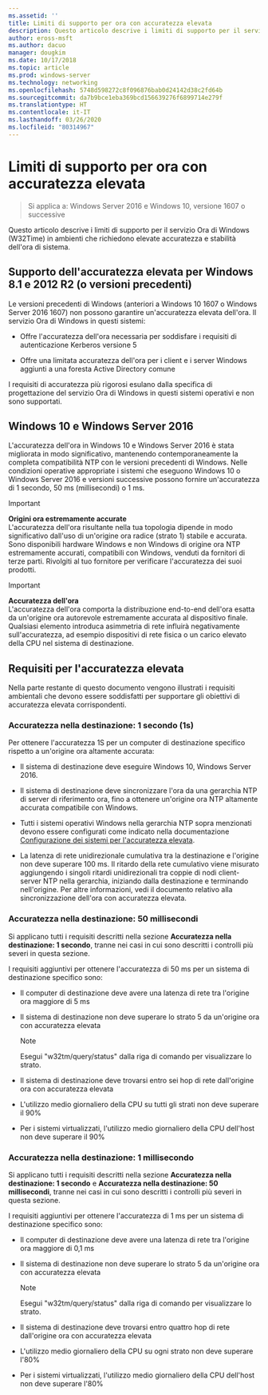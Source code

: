 ```yaml
---
ms.assetid: ''
title: Limiti di supporto per ora con accuratezza elevata
description: Questo articolo descrive i limiti di supporto per il servizio Ora di Windows (W32Time) in ambienti che richiedono elevate accuratezza e stabilità dell'ora di sistema.
author: eross-msft
ms.author: dacuo
manager: dougkim
ms.date: 10/17/2018
ms.topic: article
ms.prod: windows-server
ms.technology: networking
ms.openlocfilehash: 5748d598272c8f096876bab0d24142d38c2fd64b
ms.sourcegitcommit: da7b9bce1eba369bcd156639276f6899714e279f
ms.translationtype: HT
ms.contentlocale: it-IT
ms.lasthandoff: 03/26/2020
ms.locfileid: "80314967"
---
```

# <a name="support-boundary-for-high-accuracy-time"></a>Limiti di supporto per ora con accuratezza elevata

>Si applica a: Windows Server 2016 e Windows 10, versione 1607 o successive

Questo articolo descrive i limiti di supporto per il servizio Ora di Windows (W32Time) in ambienti che richiedono elevate accuratezza e stabilità dell'ora di sistema.

## <a name="high-accuracy-support-for-windows-81-and-2012-r2-or-prior"></a>Supporto dell'accuratezza elevata per Windows 8.1 e 2012 R2 (o versioni precedenti)

Le versioni precedenti di Windows (anteriori a Windows 10 1607 o Windows Server 2016 1607) non possono garantire un'accuratezza elevata dell'ora. Il servizio Ora di Windows in questi sistemi:

-   Offre l'accuratezza dell'ora necessaria per soddisfare i requisiti di autenticazione Kerberos versione 5

-   Offre una limitata accuratezza dell'ora per i client e i server Windows aggiunti a una foresta Active Directory comune

I requisiti di accuratezza più rigorosi esulano dalla specifica di progettazione del servizio Ora di Windows in questi sistemi operativi e non sono supportati.

## <a name="windows-10-and-windows-server-2016"></a>Windows 10 e Windows Server 2016

L'accuratezza dell'ora in Windows 10 e Windows Server 2016 è stata migliorata in modo significativo, mantenendo contemporaneamente la completa compatibilità NTP con le versioni precedenti di Windows. Nelle condizioni operative appropriate i sistemi che eseguono Windows 10 o Windows Server 2016 e versioni successive possono fornire un'accuratezza di 1 secondo, 50 ms (millisecondi) o 1 ms.

>[!IMPORTANT]
>**Origini ora estremamente accurate**<br>
>L'accuratezza dell'ora risultante nella tua topologia dipende in modo significativo dall'uso di un'origine ora radice (strato 1) stabile e accurata. Sono disponibili hardware Windows e non Windows di origine ora NTP estremamente accurati, compatibili con Windows, venduti da fornitori di terze parti. Rivolgiti al tuo fornitore per verificare l'accuratezza dei suoi prodotti.

>[!IMPORTANT]
>**Accuratezza dell'ora**<br>
>L'accuratezza dell'ora comporta la distribuzione end-to-end dell'ora esatta da un'origine ora autorevole estremamente accurata al dispositivo finale. Qualsiasi elemento introduca asimmetria di rete influirà negativamente sull'accuratezza, ad esempio dispositivi di rete fisica o un carico elevato della CPU nel sistema di destinazione.

## <a name="high-accuracy-requirements"></a>Requisiti per l'accuratezza elevata

Nella parte restante di questo documento vengono illustrati i requisiti ambientali che devono essere soddisfatti per supportare gli obiettivi di accuratezza elevata corrispondenti.

### <a name="target-accuracy-1-second-1s"></a>Accuratezza nella destinazione: 1 secondo (1s)

Per ottenere l'accuratezza 1S per un computer di destinazione specifico rispetto a un'origine ora altamente accurata:

-   Il sistema di destinazione deve eseguire Windows 10, Windows Server 2016.

-   Il sistema di destinazione deve sincronizzare l'ora da una gerarchia NTP di server di riferimento ora, fino a ottenere un'origine ora NTP altamente accurata compatibile con Windows.

-   Tutti i sistemi operativi Windows nella gerarchia NTP sopra menzionati devono essere configurati come indicato nella documentazione [Configurazione dei sistemi per l'accuratezza elevata](configuring-systems-for-high-accuracy.md).

-   La latenza di rete unidirezionale cumulativa tra la destinazione e l'origine non deve superare 100 ms. Il ritardo della rete cumulativo viene misurato aggiungendo i singoli ritardi unidirezionali tra coppie di nodi client-server NTP nella gerarchia, iniziando dalla destinazione e terminando nell'origine. Per altre informazioni, vedi il documento relativo alla sincronizzazione dell'ora con accuratezza elevata.

### <a name="target-accuracy-50-milliseconds"></a>Accuratezza nella destinazione: 50 millisecondi

Si applicano tutti i requisiti descritti nella sezione **Accuratezza nella destinazione: 1 secondo**, tranne nei casi in cui sono descritti i controlli più severi in questa sezione.

I requisiti aggiuntivi per ottenere l'accuratezza di 50 ms per un sistema di destinazione specifico sono:

-   Il computer di destinazione deve avere una latenza di rete tra l'origine ora maggiore di 5 ms

-   Il sistema di destinazione non deve superare lo strato 5 da un'origine ora con accuratezza elevata

    >[!Note]
    >Esegui "w32tm/query/status" dalla riga di comando per visualizzare lo strato.

-   Il sistema di destinazione deve trovarsi entro sei hop di rete dall'origine ora con accuratezza elevata

-   L'utilizzo medio giornaliero della CPU su tutti gli strati non deve superare il 90%

-   Per i sistemi virtualizzati, l'utilizzo medio giornaliero della CPU dell'host non deve superare il 90%

### <a name="target-accuracy-1-millisecond"></a>Accuratezza nella destinazione: 1 millisecondo

Si applicano tutti i requisiti descritti nella sezione **Accuratezza nella destinazione: 1 secondo** e **Accuratezza nella destinazione: 50 millisecondi**, tranne nei casi in cui sono descritti i controlli più severi in questa sezione.

I requisiti aggiuntivi per ottenere l'accuratezza di 1 ms per un sistema di destinazione specifico sono:

-   Il computer di destinazione deve avere una latenza di rete tra l'origine ora maggiore di 0,1 ms

-   Il sistema di destinazione non deve superare lo strato 5 da un'origine ora con accuratezza elevata

    >[!Note]
    >Esegui "w32tm/query/status" dalla riga di comando per visualizzare lo strato.

-   Il sistema di destinazione deve trovarsi entro quattro hop di rete dall'origine ora con accuratezza elevata

-   L'utilizzo medio giornaliero della CPU su ogni strato non deve superare l'80%

-   Per i sistemi virtualizzati, l'utilizzo medio giornaliero della CPU dell'host non deve superare l'80%
